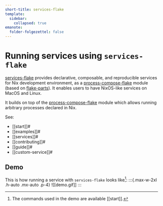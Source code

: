 ```yaml
---
short-title: services-flake
template:
  sidebar:
    collapsed: true
emanote:
  folder-folgezettel: false
---
```


# Running services using `services-flake`

[services-flake][gh] provides declarative, composable, and reproducible services for Nix development environment, as a [process-compose-flake](https://github.com/Platonic-Systems/process-compose-flake) module (based on [flake-parts](https://flake.parts)). It enables users to have NixOS-like services on MacOS and Linux.

It builds on top of the [process-compose-flake](https://community.flake.parts/process-compose-flake) module which allows running arbitrary processes declared in Nix.

See:

- [[start]]#
- [[examples]]#
- [[services]]#
- [[contributing]]#
- [[guide]]#
- [[custom-service]]#

## Demo

This is how running a service with `services-flake` looks like[^demo]:
:::{.max-w-2xl .h-auto .mx-auto .p-4}
![[demo.gif]]
:::

[^demo]: The commands used in the demo are available [[start]].

[gh]: https://github.com/juspay/services-flake
